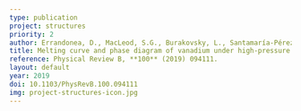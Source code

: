 ```yaml
---
type: publication
project: structures
priority: 2
author: Errandonea, D., MacLeod, S.G., Burakovsky, L., Santamaría-Pérez, D., Proctor, J.E., Cynn, H., and Mezouar, M.
title: Melting curve and phase diagram of vanadium under high-pressure and high-temperature conditions
reference: Physical Review B, **100** (2019) 094111.
layout: default
year: 2019
doi: 10.1103/PhysRevB.100.094111
img: project-structures-icon.jpg
---
```

